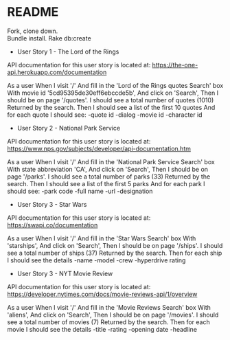 # README

Fork, clone down.  
Bundle install.
Rake db:create

* User Story 1 - The Lord of the Rings

API documentation for this user story is located at:
https://the-one-api.herokuapp.com/documentation

As a user
When I visit '/'
And fill in the 'Lord of the Rings quotes Search' box
With movie id '5cd95395de30eff6ebccde5b',
And click on 'Search',
Then I should be on page '/quotes'.
I should see a total number of quotes (1010)
Returned by the search.
Then I should see a list of the first 10 quotes
And for each quote I should see:
-quote id
-dialog
-movie id
-character id

* User Story 2 - National Park Service

API documentation for this user story is located at:
https://www.nps.gov/subjects/developer/api-documentation.htm

As a user
When I visit '/'
And fill in the 'National Park Service Search' box
With state abbreviation 'CA',
And click on 'Search',
Then I should be on page '/parks'.
I should see a total number of parks (33)
Returned by the search.
Then I should see a list of the first 5 parks
And for each park I should see:
-park code
-full name
-url
-designation

* User Story 3 - Star Wars

API documentation for this user story is located at:
https://swapi.co/documentation

As a user
When I visit '/'
And fill in the 'Star Wars Search' box
With 'starships',
And click on 'Search',
Then I should be on page '/ships'.
I should see a total number of ships (37)
Returned by the search.
Then for each ship I should see the details
-name
-model
-crew
-hyperdrive rating

* User Story 3 - NYT Movie Review

API documentation for this user story is located at:
https://developer.nytimes.com/docs/movie-reviews-api/1/overview

As a user
When I visit '/'
And fill in the 'Movie Reviews Search' box
With 'aliens',
And click on 'Search',
Then I should be on page '/movies'.
I should see a total number of movies (7)
Returned by the search.
Then for each movie I should see the details
-title
-rating
-opening date
-headline

